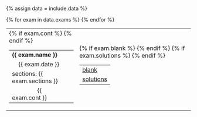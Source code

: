 {% assign data = include.data %}
<table class="asst-table">
{% for exam in data.exams %}
<tr>
	<td> 
		<table class="inner">
		    <tr>
			    <td><b>{{ exam.name }}</b></td>
			</tr>
			<tr>
			    <td> &nbsp; &nbsp; {{ exam.date }}</td>
			</tr>
			<tr>
			    <td>sections: {{ exam.sections }}</td>
			</tr>
		    {% if exam.cont %}
			<tr>
			    <td>&nbsp; &nbsp; &nbsp; &nbsp; &nbsp; &nbsp; &nbsp; &nbsp;  {{ exam.cont }}</td>
			</tr>
			{% endif %}
		</table>
	</td>
	<td> 
		<table class="inner">
		  {% if exam.blank %}
		  <tr>
			    <td><a href="{{ data.home }}/{{ exam.blank }}">blank</a></td>
			</tr>
			{% endif %}
		  {% if exam.solutions %}
			<tr>
			    <td><a href="{{ data.home }}/{{ exam.solutions }}">solutions</a></td>
			</tr>
			{% endif %}
		</table>
		<div style="padding-bottom: 10px"></div>
	</td>
</tr>
{% endfor %}
</table>
